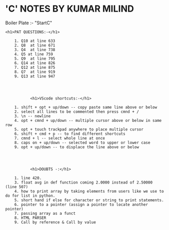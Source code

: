 # 'C' NOTES BY KUMAR MILIND
                                   

Boiler Plate :- "StartC"

       

    <h1>PAT QUESTIONS:-</h1>
        
        1. Q10 at line 633
        2. Q8  at line 671
        3. Q4  at line 738
        4. Q5 at line 759
        5. Q9  at line 795
        6. Q14 at line 826
        7. Q12 at line 875
        8. Q7  at line 919
        9. Q13 at line 947




               <h1>VScode shortcuts:-</h1>            
        
        1. shift + opt + up/down -- copy paste same line above or below
        2. select all lines to be commented then press cmnd + /
        3. \n -- newline
        4. opt + cmnd + up/down -- multiple cursor above or below in same row
        5. opt + touch trackpad anywhere to place multiple cursor
        6. shift + cmd + p -- to find different shortcuts
        7. cmnd + l -- select whole line at once
        8. caps on + up/down -- selected word to upper or lower case
        9. opt + up/down -- to displace the line above or below
        
        


               <h1>DOUBTS -:</h1>              
         
        1. line 420.
        3. float avg in def function coming 2.0000 instead of 2.50000 (line 507)
        4. how to print array by taking elements from users like we use to do for list in python.
        5. short hand if else for character or string to print statements.
        6. pointer to a pointer (assign a pointer to locate another pointer)
        7. passing array as a funct
        8. HTML PARSER
        9. Call by reference & Call by value
        
        
</pre>

</body>
</html>